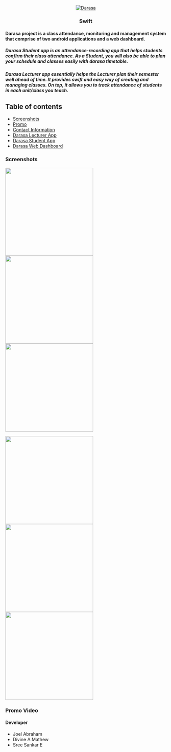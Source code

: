 <p align="center">
  <a href="https://github.com/sree-sankar/IEEEmadC-wiki">
    <img src="https://github.com/sree-sankar/IEEEmadC-wiki/blob/gh-pages/assets/Feature%20Graphic.png" alt="Darasa">
  </a>
  <h3 align="center">Swift</h3>
</p>
<p align="center">
    <h4>Darasa project is a class attendance, monitoring and management system that comprise of two android applications and a web      dashboard.<br></h4>
</p>
<p>
   <h5>Darasa Student app is an attendance-recording app that helps students confirm their class attendance. 
As a Student, you will also be able to plan your schedule and classes easily with darasa timetable. <br></h5>

   <h5>Darasa Lecturer app essentially helps the Lecturer plan their semester well ahead of time. It provides swift and easy way of creating and managing classes. On top, it allows you to track attendance of students in each unit/class you teach.<br></h5>
</p>

## Table of contents

- [Screenshots](#)
- [Promo](#)
- [Contact Information](#)
- [Darasa Lecturer App](https://github.com/JobGetabu/Darasa-IEEEMadC/tree/master/DarasaLecturer)
- [Darasa Student App](https://github.com/JobGetabu/Darasa-IEEEMadC/tree/master/DarasaStudent)
- [Darasa Web Dashboard](https://github.com/JobGetabu/Darasa-IEEEMadC/tree/master/DarasaWeb)



### Screenshots

<img src="https://github.com/sree-sankar/IEEEmadC-wiki/blob/gh-pages/Screenshots/1.png" width="275"> <img src="https://github.com/sree-sankar/IEEEmadC-wiki/blob/gh-pages/Screenshots/2.png" width="275"> <img src="https://github.com/sree-sankar/IEEEmadC-wiki/blob/gh-pages/Screenshots/3.png" width="275">

<img src="https://github.com/sree-sankar/IEEEmadC-wiki/blob/gh-pages/Screenshots/4.png" width="275"> <img src="https://github.com/sree-sankar/IEEEmadC-wiki/blob/gh-pages/Screenshots/5.png" width="275"> <img src="https://github.com/sree-sankar/IEEEmadC-wiki/blob/gh-pages/Screenshots/6.png" width="275">

### Promo Video


#### Developer
* Joel Abraham
* Divine A Mathew
* Sree Sankar E


